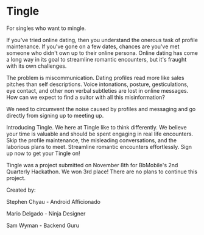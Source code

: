 Tingle
======
For singles who want to mingle.

If you've tried online dating, then you understand the onerous task of profile maintenance.  If you've gone on a few dates, chances are you've met someone who didn't own up to their online persona.  Online dating has come a long way in its goal to streamline romantic encounters, but it's fraught with its own challenges.

The problem is miscommunication.  Dating profiles read more like sales pitches than self descriptions.  Voice intonations, posture, gesticulations, eye contact, and other non verbal subtleties are lost in online messages.  How can we expect to find a suitor with all this misinformation?

We need to circumvent the noise caused by profiles and messaging and go directly from signing up to meeting up.

Introducing Tingle.  We here at Tingle like to think differently.  We believe your time is valuable and should be spent engaging in real life encounters.  Skip the profile maintenance, the misleading conversations, and the laborious plans to meet.  Streamline romantic encounters effortlessly.  Sign up now to get your Tingle on!

Tingle was a project submitted on November 8th for BbMobile's 2nd Quarterly Hackathon.  We won 3rd place!  There are no plans to continue this project.

Created by:

Stephen Chyau - Android Afficionado

Mario Delgado - Ninja Designer

Sam Wyman - Backend Guru
